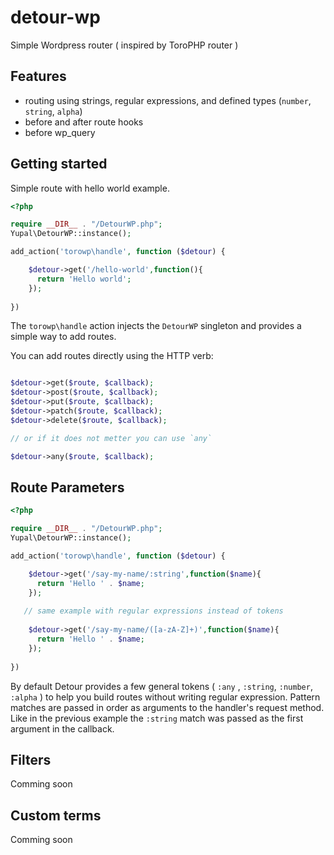 # detour-wp
Simple Wordpress router ( inspired by ToroPHP router )

## Features
  - routing using strings, regular expressions, and defined types
  (`number`, `string`, `alpha`)
  - before and after route hooks
  - before wp_query 
  
## Getting started

Simple route with hello world example.

```php
<?php

require __DIR__ . "/DetourWP.php";
Yupal\DetourWP::instance();

add_action('torowp\handle', function ($detour) {

    $detour->get('/hello-world',function(){
      return 'Hello world';
    });
    
})

```
The `torowp\handle` action injects the `DetourWP` singleton
and provides a simple way to add routes.

You can add routes directly using the HTTP verb:

```php

$detour->get($route, $callback);
$detour->post($route, $callback);
$detour->put($route, $callback);
$detour->patch($route, $callback);
$detour->delete($route, $callback);

// or if it does not metter you can use `any`

$detour->any($route, $callback);

```

## Route Parameters

```php
<?php

require __DIR__ . "/DetourWP.php";
Yupal\DetourWP::instance();

add_action('torowp\handle', function ($detour) {

    $detour->get('/say-my-name/:string',function($name){
      return 'Hello ' . $name;
    });
    
   // same example with regular expressions instead of tokens
   
    $detour->get('/say-my-name/([a-zA-Z]+)',function($name){
      return 'Hello ' . $name;
    });
    
})

```
By default Detour provides a few general tokens ( `:any` , `:string`, `:number`, `:alpha` ) to help you build routes without writing regular expression. 
Pattern matches are passed in order as arguments to the handler's request method. Like in the previous example the `:string` match was passed as the first argument in the callback.

## Filters
  Comming soon
  
## Custom terms
  Comming soon
